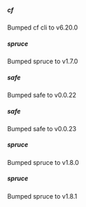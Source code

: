 ##### cf
Bumped cf cli to v6.20.0 

##### spruce
Bumped spruce to v1.7.0

##### safe
Bumped safe to v0.0.22

##### safe
Bumped safe to v0.0.23

##### spruce
Bumped spruce to v1.8.0

##### spruce
Bumped spruce to v1.8.1
